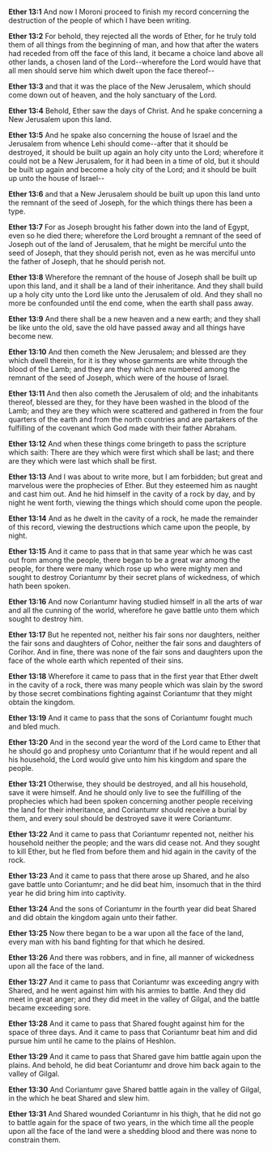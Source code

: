 **Ether 13:1** And now I Moroni proceed to finish my record concerning the destruction of the people of which I have been writing.

**Ether 13:2** For behold, they rejected all the words of Ether, for he truly told them of all things from the beginning of man, and how that after the waters had receded from off the face of this land, it became a choice land above all other lands, a chosen land of the Lord--wherefore the Lord would have that all men should serve him which dwelt upon the face thereof--

**Ether 13:3** and that it was the place of the New Jerusalem, which should come down out of heaven, and the holy sanctuary of the Lord.

**Ether 13:4** Behold, Ether saw the days of Christ. And he spake concerning a New Jerusalem upon this land.

**Ether 13:5** And he spake also concerning the house of Israel and the Jerusalem from whence Lehi should come--after that it should be destroyed, it should be built up again an holy city unto the Lord; wherefore it could not be a New Jerusalem, for it had been in a time of old, but it should be built up again and become a holy city of the Lord; and it should be built up unto the house of Israel--

**Ether 13:6** and that a New Jerusalem should be built up upon this land unto the remnant of the seed of Joseph, for the which things there has been a type.

**Ether 13:7** For as Joseph brought his father down into the land of Egypt, even so he died there; wherefore the Lord brought a remnant of the seed of Joseph out of the land of Jerusalem, that he might be merciful unto the seed of Joseph, that they should perish not, even as he was merciful unto the father of Joseph, that he should perish not.

**Ether 13:8** Wherefore the remnant of the house of Joseph shall be built up upon this land, and it shall be a land of their inheritance. And they shall build up a holy city unto the Lord like unto the Jerusalem of old. And they shall no more be confounded until the end come, when the earth shall pass away.

**Ether 13:9** And there shall be a new heaven and a new earth; and they shall be like unto the old, save the old have passed away and all things have become new.

**Ether 13:10** And then cometh the New Jerusalem; and blessed are they which dwell therein, for it is they whose garments are white through the blood of the Lamb; and they are they which are numbered among the remnant of the seed of Joseph, which were of the house of Israel.

**Ether 13:11** And then also cometh the Jerusalem of old; and the inhabitants thereof, blessed are they, for they have been washed in the blood of the Lamb; and they are they which were scattered and gathered in from the four quarters of the earth and from the north countries and are partakers of the fulfilling of the covenant which God made with their father Abraham.

**Ether 13:12** And when these things come bringeth to pass the scripture which saith: There are they which were first which shall be last; and there are they which were last which shall be first.

**Ether 13:13** And I was about to write more, but I am forbidden; but great and marvelous were the prophecies of Ether. But they esteemed him as naught and cast him out. And he hid himself in the cavity of a rock by day, and by night he went forth, viewing the things which should come upon the people.

**Ether 13:14** And as he dwelt in the cavity of a rock, he made the remainder of this record, viewing the destructions which came upon the people, by night.

**Ether 13:15** And it came to pass that in that same year which he was cast out from among the people, there began to be a great war among the people, for there were many which rose up who were mighty men and sought to destroy Coriantumr by their secret plans of wickedness, of which hath been spoken.

**Ether 13:16** And now Coriantumr having studied himself in all the arts of war and all the cunning of the world, wherefore he gave battle unto them which sought to destroy him.

**Ether 13:17** But he repented not, neither his fair sons nor daughters, neither the fair sons and daughters of Cohor, neither the fair sons and daughters of Corihor. And in fine, there was none of the fair sons and daughters upon the face of the whole earth which repented of their sins.

**Ether 13:18** Wherefore it came to pass that in the first year that Ether dwelt in the cavity of a rock, there was many people which was slain by the sword by those secret combinations fighting against Coriantumr that they might obtain the kingdom.

**Ether 13:19** And it came to pass that the sons of Coriantumr fought much and bled much.

**Ether 13:20** And in the second year the word of the Lord came to Ether that he should go and prophesy unto Coriantumr that if he would repent and all his household, the Lord would give unto him his kingdom and spare the people.

**Ether 13:21** Otherwise, they should be destroyed, and all his household, save it were himself. And he should only live to see the fulfilling of the prophecies which had been spoken concerning another people receiving the land for their inheritance, and Coriantumr should receive a burial by them, and every soul should be destroyed save it were Coriantumr.

**Ether 13:22** And it came to pass that Coriantumr repented not, neither his household neither the people; and the wars did cease not. And they sought to kill Ether, but he fled from before them and hid again in the cavity of the rock.

**Ether 13:23** And it came to pass that there arose up Shared, and he also gave battle unto Coriantumr; and he did beat him, insomuch that in the third year he did bring him into captivity.

**Ether 13:24** And the sons of Coriantumr in the fourth year did beat Shared and did obtain the kingdom again unto their father.

**Ether 13:25** Now there began to be a war upon all the face of the land, every man with his band fighting for that which he desired.

**Ether 13:26** And there was robbers, and in fine, all manner of wickedness upon all the face of the land.

**Ether 13:27** And it came to pass that Coriantumr was exceeding angry with Shared, and he went against him with his armies to battle. And they did meet in great anger; and they did meet in the valley of Gilgal, and the battle became exceeding sore.

**Ether 13:28** And it came to pass that Shared fought against him for the space of three days. And it came to pass that Coriantumr beat him and did pursue him until he came to the plains of Heshlon.

**Ether 13:29** And it came to pass that Shared gave him battle again upon the plains. And behold, he did beat Coriantumr and drove him back again to the valley of Gilgal.

**Ether 13:30** And Coriantumr gave Shared battle again in the valley of Gilgal, in the which he beat Shared and slew him.

**Ether 13:31** And Shared wounded Coriantumr in his thigh, that he did not go to battle again for the space of two years, in the which time all the people upon all the face of the land were a shedding blood and there was none to constrain them.

